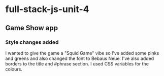# full-stack-js-unit-4
## Game Show app

### Style changes added

 I wanted to give the game  a "Squid Game" vibe so I've added some pinks and greens and also changed the font to Bebaus Neue. I've also added borders to the title and #phrase section. I used CSS variables for the colours.